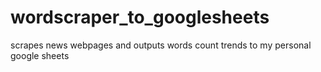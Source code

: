 # wordscraper_to_googlesheets
scrapes news webpages and outputs words count trends to my personal google sheets
